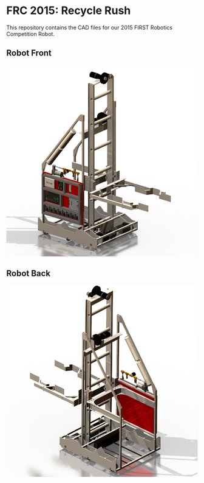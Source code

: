 # FRC 2015: Recycle Rush
This repository contains the CAD files for our 2015 FIRST Robotics Competition Robot.

## Robot Front
![Recycle Rush Robot Front](https://raw.githubusercontent.com/frcteam4001/recycle-rush-robot/master/renders/recycle-rush-robot-front.png)

## Robot Back
![Recycle Rush Robot Back](https://raw.githubusercontent.com/frcteam4001/recycle-rush-robot/master/renders/recycle-rush-robot-back.png)
